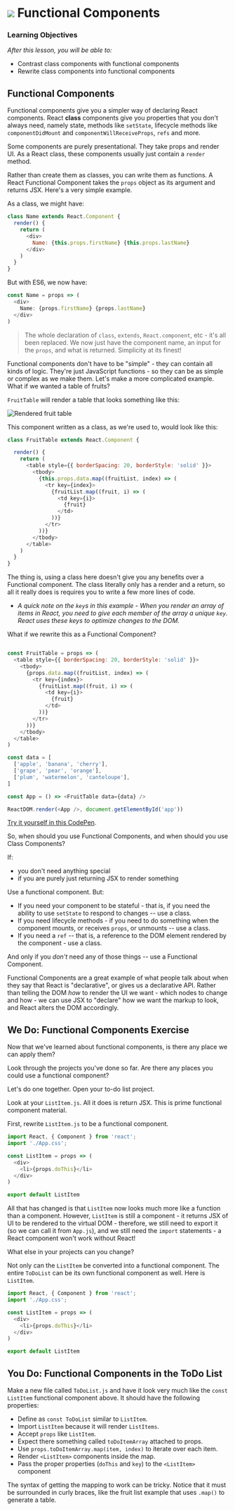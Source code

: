 # ![](https://ga-dash.s3.amazonaws.com/production/assets/logo-9f88ae6c9c3871690e33280fcf557f33.png) Functional Components


### Learning Objectives
*After this lesson, you will be able to:*
- Contrast class components with functional components
- Rewrite class components into functional components

## Functional Components

Functional components give you a simpler way of declaring React components. React **class** components give you properties that you don't always need, namely state, methods like `setState`, lifecycle methods like `componentDidMount` and `componentWillReceiveProps`, `refs` and more.

Some components are purely presentational. They take props and render UI. As a React class, these components usually just contain a `render` method.

Rather than create them as classes, you can write them as functions. A React Functional Component takes the `props` object as its argument and returns JSX. Here's a very simple example.

As a class, we might have:

```javascript
class Name extends React.Component {
  render() {
    return (
      <div>
        Name: {this.props.firstName} {this.props.lastName}
      </div>
    )
  }
}
```

But with ES6, we now have:

```javascript
const Name = props => (
  <div>
    Name: {props.firstName} {props.lastName}
  </div>
)
```

> The whole declaration of `class`, `extends`, `React.component`, etc - it's all been replaced. We now just have the component name, an input for the `props`, and what is returned. Simplicity at its finest!

Functional components don't have to be "simple" - they can contain all kinds of logic. They're just JavaScript functions - so they can be as simple or complex as we make them. Let's make a more complicated example. What if we wanted a table of fruits?

`FruitTable` will render a table that looks something like this:

![Rendered fruit table](./assets/fruit-table.png)


This component written as a class, as we're used to, would look like this:

```javascript
class FruitTable extends React.Component {

  render() {
    return (
      <table style={{ borderSpacing: 20, borderStyle: 'solid' }}>
        <tbody>
          {this.props.data.map((fruitList, index) => (
            <tr key={index}>
              {fruitList.map((fruit, i) => (
                <td key={i}>
                  {fruit}
                </td>
              ))}
            </tr>
          ))}
        </tbody>
      </table>
    )
  }
}
```

The thing is, using a class here doesn't give you any benefits over a Functional component. The class literally only has a render and a return, so all it really does is requires you to write a few more lines of code.

* _A quick note on the `key`s in this example - When you render an array of items in React, you need to give each member of the array a unique `key`. React uses these keys to optimize changes to the DOM._

What if we rewrite this as a Functional Component?

```javascript

const FruitTable = props => (
  <table style={{ borderSpacing: 20, borderStyle: 'solid' }}>
    <tbody>
      {props.data.map((fruitList, index) => (
        <tr key={index}>
          {fruitList.map((fruit, i) => (
            <td key={i}>
              {fruit}
            </td>
          ))}
        </tr>
      ))}
    </tbody>
  </table>
)

const data = [
  ['apple', 'banana', 'cherry'],
  ['grape', 'pear', 'orange'],
  ['plum', 'watermelon', 'canteloupe'],
]

const App = () => <FruitTable data={data} />

ReactDOM.render(<App />, document.getElementById('app'))

```

[Try it yourself in this CodePen](https://codepen.io/SuperTernary/pen/BZGmya?editors=001).

So, when should you use Functional Components, and when should you use Class Components?

If:

- you don't need anything special
- if you are purely just returning JSX to render something

Use a functional component. But:

* If you need your component to be stateful - that is, if you need the ability to use `setState` to respond to changes -- use a class.
* If you need lifecycle methods - if you need to do something when the component mounts, or receives `props`, or unmounts -- use a class.
* If you need a `ref` -- that is, a reference to the DOM element rendered by the component - use a class.

And only if you _don't_ need any of those things -- use a Functional Component.

Functional Components are a great example of what people talk about when they say that React is "declarative", or gives us a declarative API. Rather than telling the DOM _how_ to render the UI we want - which nodes to change and how - we can use JSX to "declare" how we want the markup to look, and React alters the DOM accordingly.


## We Do: Functional Components Exercise

Now that we've learned about functional components, is there any place we can apply them?

Look through the projects you've done so far. Are there any places you could use a functional component?

Let's do one together. Open your to-do list project.

Look at your `ListItem.js`. All it does is return JSX. This is prime functional component material.

First, rewrite `ListItem.js` to be a functional component.

```javascript
import React, { Component } from 'react';
import './App.css';

const ListItem = props => (
  <div>
    <li>{props.doThis}</li>
  </div>
)

export default ListItem


```

All that has changed is that `ListItem` now looks much more like a function than a component. However, `ListItem` is still a component - it returns JSX of UI to be rendered to the virtual DOM - therefore, we still need to export it (so we can call it from `App.js`), and we still need the `import` statements - a React component won't work without React!

What else in your projects can you change?

Not only can the `ListItem` be converted into a functional component. The
entire `ToDoList` can be its own functional component as well. Here is `ListItem`.

```js
import React, { Component } from 'react';
import './App.css';

const ListItem = props => (
  <div>
    <li>{props.doThis}</li>
  </div>
)

export default ListItem
```

## You Do: Functional Components in the ToDo List

Make a new file called `ToDoList.js` and have it look very much like the
`const ListItem` functional component above. It should have the following
properties:

* Define as `const ToDoList` similar to `ListItem`.
* Import `ListItem` because it will render `ListItems`.
* Accept `props` like `ListItem`.
* Expect there something called `toDoItemArray` attached to props.
* Use `props.toDoItemArray.map(item, index)` to iterate over each item.
* Render `<ListItem>` components inside the map.
* Pass the proper properties (`doThis` and `key`) to the `<ListItem>` component

The syntax of getting the mapping to work can be tricky. Notice that it must
be surrounded in curly braces, like the fruit list example that uses `.map()`
to generate a table.